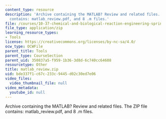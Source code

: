 ```yaml
---
content_type: resource
description: 'Archive containing the MATLAB? Review and related files. The ZIP file
  contains: matlab_review.pdf, and 8 .m files.'
file: /courses/10-37-chemical-and-biological-reaction-engineering-spring-2007/bde337f1c67c233c9445d02c30ed7e06_matlab_review.zip
file_type: application/zip
learning_resource_types:
- Tools
license: https://creativecommons.org/licenses/by-nc-sa/4.0/
ocw_type: OCWFile
parent_title: Tools
parent_type: CourseSection
parent_uid: 350837a5-f959-1b36-3d8d-6c740cc64608
resourcetype: Other
title: matlab_review.zip
uid: bde337f1-c67c-233c-9445-d02c30ed7e06
video_files:
  video_thumbnail_file: null
video_metadata:
  youtube_id: null
---
```

Archive containing the MATLAB? Review and related files. The ZIP file contains: matlab_review.pdf, and 8 .m files.